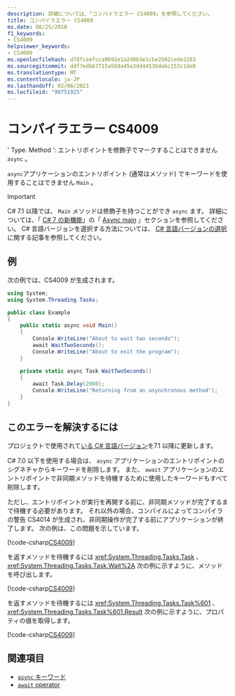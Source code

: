 ```yaml
---
description: 詳細については、「コンパイラエラー CS4009」を参照してください。
title: コンパイラエラー CS4009
ms.date: 08/25/2018
f1_keywords:
- CS4009
helpviewer_keywords:
- CS4009
ms.openlocfilehash: d78fceefcca9692e1a2d0b3e1cbe2502cede2283
ms.sourcegitcommit: ddf7edb67715a5b9a45e3dd44536dabc153c1de0
ms.translationtype: MT
ms.contentlocale: ja-JP
ms.lasthandoff: 02/06/2021
ms.locfileid: "99751925"
---
```

# <a name="compiler-error-cs4009"></a>コンパイラエラー CS4009

' Type. Method ': エントリポイントを修飾子でマークすることはできません `async` 。

`async`アプリケーションのエントリポイント (通常はメソッド) でキーワードを使用することはできません `Main` 。

> [!IMPORTANT]
> C# 7.1 以降では、 `Main` メソッドは修飾子を持つことができ `async` ます。 詳細については、「 [C# 7 の新機能](../whats-new/csharp-7.md)」の「 [Async main](../whats-new/csharp-7.md#async-main) 」セクションを参照してください。 C# 言語バージョンを選択する方法については、 [C# 言語バージョンの選択](../language-reference/configure-language-version.md) に関する記事を参照してください。

## <a name="example"></a>例

次の例では、CS4009 が生成されます。

```csharp
using System;
using System.Threading.Tasks;

public class Example
{
    public static async void Main()
    {
        Console.WriteLine("About to wait two seconds");
        await WaitTwoSeconds();
        Console.WriteLine("About to exit the program");
    }

    private static async Task WaitTwoSeconds()
    {
        await Task.Delay(2000);
        Console.WriteLine("Returning from an asynchronous method");
    }
}
```

## <a name="to-correct-this-error"></a>このエラーを解決するには

プロジェクトで使用されて[いる C# 言語バージョン](../language-reference/configure-language-version.md)を7.1 以降に更新します。

C# 7.0 以下を使用する場合は、 `async` アプリケーションのエントリポイントのシグネチャからキーワードを削除します。 また、 `await` アプリケーションのエントリポイントで非同期メソッドを待機するために使用したキーワードもすべて削除します。

ただし、エントリポイントが実行を再開する前に、非同期メソッドが完了するまで待機する必要があります。 それ以外の場合、コンパイルによってコンパイラの警告 CS4014 が生成され、非同期操作が完了する前にアプリケーションが終了します。 次の例は、この問題を示しています。

[!code-csharp[CS4009](~/samples/snippets/csharp/misc/cs4009-1.cs)]

を返すメソッドを待機するには <xref:System.Threading.Tasks.Task> 、 <xref:System.Threading.Tasks.Task.Wait%2A> 次の例に示すように、メソッドを呼び出します。

[!code-csharp[CS4009](~/samples/snippets/csharp/misc/cs4009-2.cs)]

を返すメソッドを待機するには <xref:System.Threading.Tasks.Task%601> 、 <xref:System.Threading.Tasks.Task%601.Result> 次の例に示すように、プロパティの値を取得します。

[!code-csharp[CS4009](~/samples/snippets/csharp/misc/cs4009-3.cs)]

## <a name="see-also"></a>関連項目

- [`async` キーワード](../language-reference/keywords/async.md)
- [`await` operator](../language-reference/operators/await.md)
